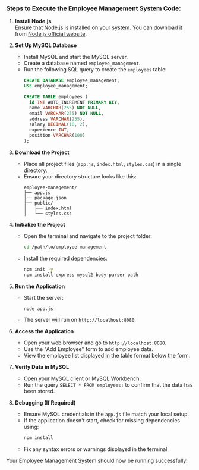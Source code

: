 ### Steps to Execute the Employee Management System Code:

1. **Install Node.js**  
   Ensure that Node.js is installed on your system. You can download it from [Node.js official website](https://nodejs.org/).

2. **Set Up MySQL Database**  
   - Install MySQL and start the MySQL server.
   - Create a database named `employee_management`.
   - Run the following SQL query to create the `employees` table:
     ```sql
     CREATE DATABASE employee_management;
     USE employee_management;

     CREATE TABLE employees (
       id INT AUTO_INCREMENT PRIMARY KEY,
       name VARCHAR(255) NOT NULL,
       email VARCHAR(255) NOT NULL,
       address VARCHAR(255),
       salary DECIMAL(10, 2),
       experience INT,
       position VARCHAR(100)
     );
     ```

3. **Download the Project**  
   - Place all project files (`app.js`, `index.html`, `styles.css`) in a single directory.
   - Ensure your directory structure looks like this:
     ```
     employee-management/
     ├── app.js
     ├── package.json
     ├── public/
     │   ├── index.html
     │   └── styles.css
     ```

4. **Initialize the Project**  
   - Open the terminal and navigate to the project folder:
     ```bash
     cd /path/to/employee-management
     ```
   - Install the required dependencies:
     ```bash
     npm init -y
     npm install express mysql2 body-parser path
     ```

5. **Run the Application**  
   - Start the server:
     ```bash
     node app.js
     ```
   - The server will run on `http://localhost:8080`.

6. **Access the Application**  
   - Open your web browser and go to `http://localhost:8080`.
   - Use the "Add Employee" form to add employee data.
   - View the employee list displayed in the table format below the form.

7. **Verify Data in MySQL**  
   - Open your MySQL client or MySQL Workbench.
   - Run the query `SELECT * FROM employees;` to confirm that the data has been stored.

8. **Debugging (If Required)**  
   - Ensure MySQL credentials in the `app.js` file match your local setup.
   - If the application doesn't start, check for missing dependencies using:
     ```bash
     npm install
     ```
   - Fix any syntax errors or warnings displayed in the terminal.

Your Employee Management System should now be running successfully!
